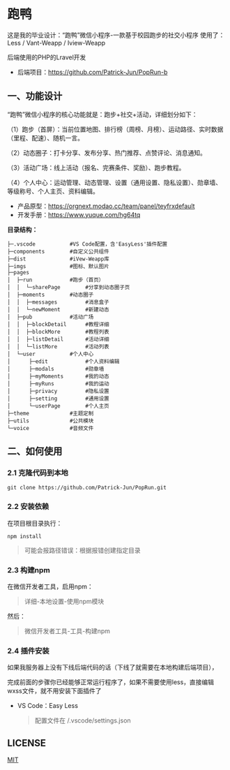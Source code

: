 # 跑鸭

这是我的毕业设计：“跑鸭”微信小程序-一款基于校园跑步的社交小程序
使用了：Less / Vant-Weapp / Iview-Weapp

后端使用的PHP的Lravel开发

- 后端项目：https://github.com/Patrick-Jun/PopRun-b

## 一、功能设计

“跑鸭”微信小程序的核心功能就是：跑步+社交+活动，详细划分如下：

（1）跑步（首屏）：当前位置地图、排行榜（周榜、月榜）、运动路径、实时数据（里程、配速）、随机一言。

（2）动态圈子：打卡分享、发布分享、热门推荐、点赞评论、消息通知。

（3）活动广场：线上活动（报名、完赛条件、奖励）、跑步教程。

（4）个人中心：运动管理、动态管理、设置（通用设置、隐私设置）、勋章墙、等级称号、个人主页、资料编辑。

- 产品原型：https://orgnext.modao.cc/team/panel/teyfrxdefault
- 开发手册：https://www.yuque.com/hg64tq

**目录结构：**

``` shell
├─.vscode           #VS Code配置，含'EasyLess'插件配置
├─components        #自定义公共组件
├─dist              #iVew-Weapp库
├─imgs              #图标、默认图片
├─pages
│  ├─run            #跑步（首页）
│  │  └─sharePage        #分享到动态圈子页
│  ├─moments        #动态圈子
│  │  ├─messages         #消息盒子
│  │  └─newMoment        #新建动态
│  ├─pub            #活动广场
│  │  ├─blockDetail      #教程详细
│  │  ├─blockMore        #教程列表
│  │  ├─listDetail       #活动详细
│  │  └─listMore         #活动列表
│  └─user           #个人中心
│      ├─edit            #个人资料编辑
│      ├─modals          #勋章墙
│      ├─myMoments       #我的动态
│      ├─myRuns          #我的运动
│      ├─privacy         #隐私设置
│      ├─setting         #通用设置
│      └─userPage        #个人主页
├─theme             #主题定制
├─utils             #公共模块
└─voice             #音频文件
```

## 二、如何使用

### 2.1 克隆代码到本地

``` shell
git clone https://github.com/Patrick-Jun/PopRun.git
```

### 2.2 安装依赖

在项目根目录执行：

``` shell
npm install
```

> 可能会报路径错误：根据报错创建指定目录

### 2.3 构建npm

在微信开发者工具，启用npm：

> 详细-本地设置-使用npm模块

然后：

> 微信开发者工具-工具-构建npm

### 2.4 插件安装

如果我服务器上没有下线后端代码的话（下线了就需要在本地构建后端项目），

完成前面的步骤你已经能够正常运行程序了，如果不需要使用less，直接编辑wxss文件，就不用安装下面插件了

- VS Code：Easy Less
  > 配置文件在 /.vscode/settings.json

## LICENSE

[MIT](LICENSE)
